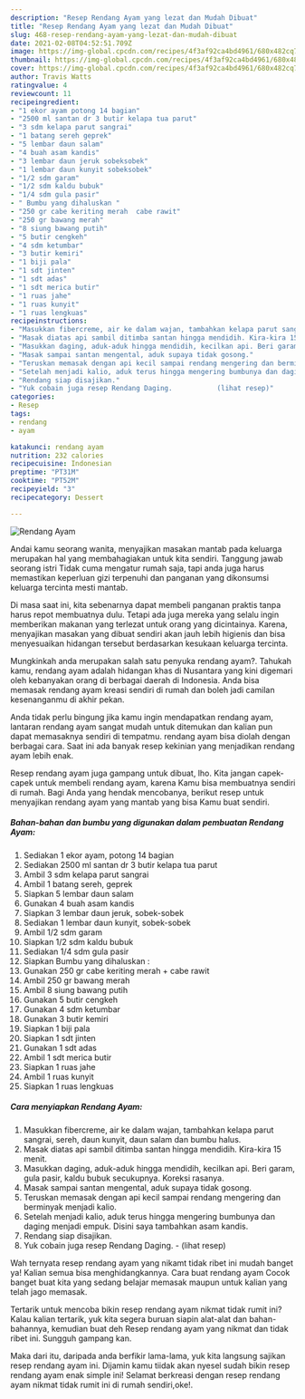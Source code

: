 ```yaml
---
description: "Resep Rendang Ayam yang lezat dan Mudah Dibuat"
title: "Resep Rendang Ayam yang lezat dan Mudah Dibuat"
slug: 468-resep-rendang-ayam-yang-lezat-dan-mudah-dibuat
date: 2021-02-08T04:52:51.709Z
image: https://img-global.cpcdn.com/recipes/4f3af92ca4bd4961/680x482cq70/rendang-ayam-foto-resep-utama.jpg
thumbnail: https://img-global.cpcdn.com/recipes/4f3af92ca4bd4961/680x482cq70/rendang-ayam-foto-resep-utama.jpg
cover: https://img-global.cpcdn.com/recipes/4f3af92ca4bd4961/680x482cq70/rendang-ayam-foto-resep-utama.jpg
author: Travis Watts
ratingvalue: 4
reviewcount: 11
recipeingredient:
- "1 ekor ayam potong 14 bagian"
- "2500 ml santan dr 3 butir kelapa tua parut"
- "3 sdm kelapa parut sangrai"
- "1 batang sereh geprek"
- "5 lembar daun salam"
- "4 buah asam kandis"
- "3 lembar daun jeruk sobeksobek"
- "1 lembar daun kunyit sobeksobek"
- "1/2 sdm garam"
- "1/2 sdm kaldu bubuk"
- "1/4 sdm gula pasir"
- " Bumbu yang dihaluskan "
- "250 gr cabe keriting merah  cabe rawit"
- "250 gr bawang merah"
- "8 siung bawang putih"
- "5 butir cengkeh"
- "4 sdm ketumbar"
- "3 butir kemiri"
- "1 biji pala"
- "1 sdt jinten"
- "1 sdt adas"
- "1 sdt merica butir"
- "1 ruas jahe"
- "1 ruas kunyit"
- "1 ruas lengkuas"
recipeinstructions:
- "Masukkan fibercreme, air ke dalam wajan, tambahkan kelapa parut sangrai, sereh, daun kunyit, daun salam dan bumbu halus."
- "Masak diatas api sambil ditimba santan hingga mendidih. Kira-kira 15 menit."
- "Masukkan daging, aduk-aduk hingga mendidih, kecilkan api. Beri garam, gula pasir, kaldu bubuk secukupnya. Koreksi rasanya."
- "Masak sampai santan mengental, aduk supaya tidak gosong."
- "Teruskan memasak dengan api kecil sampai rendang mengering dan berminyak menjadi kalio."
- "Setelah menjadi kalio, aduk terus hingga mengering bumbunya dan daging menjadi empuk. Disini saya tambahkan asam kandis."
- "Rendang siap disajikan."
- "Yuk cobain juga resep Rendang Daging.           (lihat resep)"
categories:
- Resep
tags:
- rendang
- ayam

katakunci: rendang ayam 
nutrition: 232 calories
recipecuisine: Indonesian
preptime: "PT31M"
cooktime: "PT52M"
recipeyield: "3"
recipecategory: Dessert

---
```



![Rendang Ayam](https://img-global.cpcdn.com/recipes/4f3af92ca4bd4961/680x482cq70/rendang-ayam-foto-resep-utama.jpg)

Andai kamu seorang wanita, menyajikan masakan mantab pada keluarga merupakan hal yang membahagiakan untuk kita sendiri. Tanggung jawab seorang istri Tidak cuma mengatur rumah saja, tapi anda juga harus memastikan keperluan gizi terpenuhi dan panganan yang dikonsumsi keluarga tercinta mesti mantab.

Di masa  saat ini, kita sebenarnya dapat membeli panganan praktis tanpa harus repot membuatnya dulu. Tetapi ada juga mereka yang selalu ingin memberikan makanan yang terlezat untuk orang yang dicintainya. Karena, menyajikan masakan yang dibuat sendiri akan jauh lebih higienis dan bisa menyesuaikan hidangan tersebut berdasarkan kesukaan keluarga tercinta. 



Mungkinkah anda merupakan salah satu penyuka rendang ayam?. Tahukah kamu, rendang ayam adalah hidangan khas di Nusantara yang kini digemari oleh kebanyakan orang di berbagai daerah di Indonesia. Anda bisa memasak rendang ayam kreasi sendiri di rumah dan boleh jadi camilan kesenanganmu di akhir pekan.

Anda tidak perlu bingung jika kamu ingin mendapatkan rendang ayam, lantaran rendang ayam sangat mudah untuk ditemukan dan kalian pun dapat memasaknya sendiri di tempatmu. rendang ayam bisa diolah dengan berbagai cara. Saat ini ada banyak resep kekinian yang menjadikan rendang ayam lebih enak.

Resep rendang ayam juga gampang untuk dibuat, lho. Kita jangan capek-capek untuk membeli rendang ayam, karena Kamu bisa membuatnya sendiri di rumah. Bagi Anda yang hendak mencobanya, berikut resep untuk menyajikan rendang ayam yang mantab yang bisa Kamu buat sendiri.

<!--inarticleads1-->

##### Bahan-bahan dan bumbu yang digunakan dalam pembuatan Rendang Ayam:

1. Sediakan 1 ekor ayam, potong 14 bagian
1. Sediakan 2500 ml santan dr 3 butir kelapa tua parut
1. Ambil 3 sdm kelapa parut sangrai
1. Ambil 1 batang sereh, geprek
1. Siapkan 5 lembar daun salam
1. Gunakan 4 buah asam kandis
1. Siapkan 3 lembar daun jeruk, sobek-sobek
1. Sediakan 1 lembar daun kunyit, sobek-sobek
1. Ambil 1/2 sdm garam
1. Siapkan 1/2 sdm kaldu bubuk
1. Sediakan 1/4 sdm gula pasir
1. Siapkan  Bumbu yang dihaluskan :
1. Gunakan 250 gr cabe keriting merah + cabe rawit
1. Ambil 250 gr bawang merah
1. Ambil 8 siung bawang putih
1. Gunakan 5 butir cengkeh
1. Gunakan 4 sdm ketumbar
1. Gunakan 3 butir kemiri
1. Siapkan 1 biji pala
1. Siapkan 1 sdt jinten
1. Gunakan 1 sdt adas
1. Ambil 1 sdt merica butir
1. Siapkan 1 ruas jahe
1. Ambil 1 ruas kunyit
1. Siapkan 1 ruas lengkuas




<!--inarticleads2-->

##### Cara menyiapkan Rendang Ayam:

1. Masukkan fibercreme, air ke dalam wajan, tambahkan kelapa parut sangrai, sereh, daun kunyit, daun salam dan bumbu halus.
1. Masak diatas api sambil ditimba santan hingga mendidih. Kira-kira 15 menit.
1. Masukkan daging, aduk-aduk hingga mendidih, kecilkan api. Beri garam, gula pasir, kaldu bubuk secukupnya. Koreksi rasanya.
1. Masak sampai santan mengental, aduk supaya tidak gosong.
1. Teruskan memasak dengan api kecil sampai rendang mengering dan berminyak menjadi kalio.
1. Setelah menjadi kalio, aduk terus hingga mengering bumbunya dan daging menjadi empuk. Disini saya tambahkan asam kandis.
1. Rendang siap disajikan.
1. Yuk cobain juga resep Rendang Daging. -           (lihat resep)




Wah ternyata resep rendang ayam yang nikamt tidak ribet ini mudah banget ya! Kalian semua bisa menghidangkannya. Cara buat rendang ayam Cocok banget buat kita yang sedang belajar memasak maupun untuk kalian yang telah jago memasak.

Tertarik untuk mencoba bikin resep rendang ayam nikmat tidak rumit ini? Kalau kalian tertarik, yuk kita segera buruan siapin alat-alat dan bahan-bahannya, kemudian buat deh Resep rendang ayam yang nikmat dan tidak ribet ini. Sungguh gampang kan. 

Maka dari itu, daripada anda berfikir lama-lama, yuk kita langsung sajikan resep rendang ayam ini. Dijamin kamu tiidak akan nyesel sudah bikin resep rendang ayam enak simple ini! Selamat berkreasi dengan resep rendang ayam nikmat tidak rumit ini di rumah sendiri,oke!.

